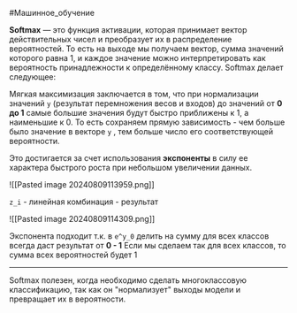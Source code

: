 #Машинное_обучение 

**Softmax** — это функция активации, которая принимает вектор действительных чисел и преобразует их в распределение вероятностей. То есть на выходе мы получаем вектор, сумма значений которого равна 1, и каждое значение можно интерпретировать как вероятность принадлежности к определённому классу. Softmax делает следующее:
	
Мягкая максимизация заключается в том, что при нормализации значений `y` (результат перемножения весов и входов) до значений от **0 до 1** самые большие значения будут быстро приближены к 1, а наименьшие к 0.  То есть сохраняем прямую зависимость - чем больше было значение в векторе `y` , тем больше число его соответствующей вероятности.
	
Это достигается за счет использования **экспоненты** в силу ее характера быстрого роста при небольшом увеличении данных.

![[Pasted image 20240809113959.png]]

`z_i` - линейная комбинация - результат

![[Pasted image 20240809114309.png]]

Экспонента подходит т.к. в `e^y_0` делить на сумму для всех классов всегда даст результат от  **0 - 1**
Если мы сделаем так для всех классов, то сумма всех вероятностей будет 1

---
Softmax полезен, когда необходимо сделать многоклассовую классификацию, так как он "нормализует" выходы модели и превращает их в вероятности.